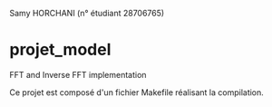 Samy HORCHANI (n° étudiant 28706765)
# projet_model
FFT and Inverse FFT implementation

Ce projet est composé d'un fichier Makefile réalisant la compilation.